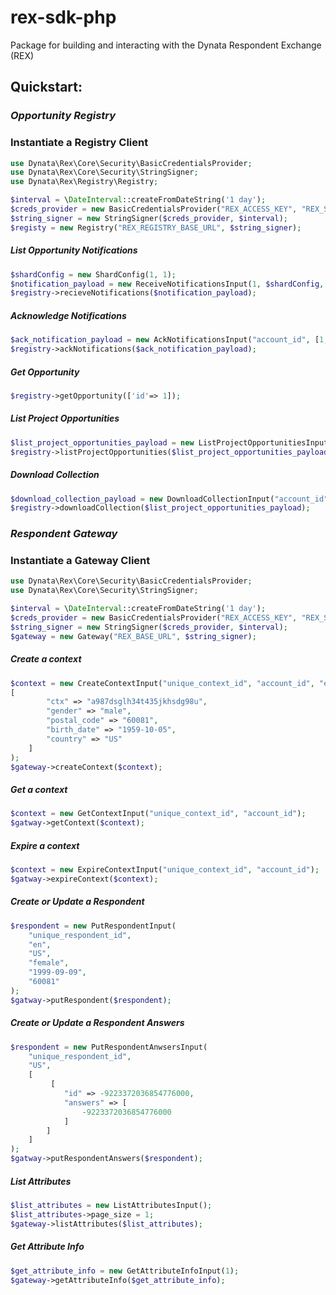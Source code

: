 # rex-sdk-php

Package for building and interacting with the Dynata Respondent Exchange (REX)

## Quickstart:

### _**Opportunity Registry**_

### Instantiate a Registry Client

```php
use Dynata\Rex\Core\Security\BasicCredentialsProvider;
use Dynata\Rex\Core\Security\StringSigner;
use Dynata\Rex\Registry\Registry;

$interval = \DateInterval::createFromDateString('1 day');
$creds_provider = new BasicCredentialsProvider("REX_ACCESS_KEY", "REX_SECRET_KEY");
$string_signer = new StringSigner($creds_provider, $interval);
$registy = new Registry("REX_REGISTRY_BASE_URL", $string_signer);
```

##### List Opportunity Notifications

```php
$shardConfig = new ShardConfig(1, 1);
$notification_payload = new ReceiveNotificationsInput(1, $shardConfig, "account_id");
$registry->recieveNotifications($notification_payload);
```


##### Acknowledge Notifications

```php
$ack_notification_payload = new AckNotificationsInput("account_id", [1, 2 , 3]);
$registry->ackNotifications($ack_notification_payload);
```

##### Get Opportunity

```php
$registry->getOpportunity(['id'=> 1]);
```

##### List Project Opportunities

```php
$list_project_opportunities_payload = new ListProjectOpportunitiesInput("account_id", 1);
$registry->listProjectOpportunities($list_project_opportunities_payload);
```

##### Download Collection

```php
$download_collection_payload = new DownloadCollectionInput("account_id", 1);
$registry->downloadCollection($list_project_opportunities_payload);
```

### _**Respondent Gateway**_

### Instantiate a Gateway Client

```php
use Dynata\Rex\Core\Security\BasicCredentialsProvider;
use Dynata\Rex\Core\Security\StringSigner;

$interval = \DateInterval::createFromDateString('1 day');
$creds_provider = new BasicCredentialsProvider("REX_ACCESS_KEY", "REX_SECRET_KEY");
$string_signer = new StringSigner($creds_provider, $interval);
$gateway = new Gateway("REX_BASE_URL", $string_signer);

```

##### Create a context

```php
$context = new CreateContextInput("unique_context_id", "account_id", "expiration",
[
        "ctx" => "a987dsglh34t435jkhsdg98u",
        "gender" => "male",
        "postal_code" => "60081",
        "birth_date" => "1959-10-05",
        "country" => "US"
    ]
);
$gateway->createContext($context);
```

##### Get a context

```php
$context = new GetContextInput("unique_context_id", "account_id");
$gatway->getContext($context);
```

##### Expire a context

```php
$context = new ExpireContextInput("unique_context_id", "account_id");
$gatway->expireContext($context);
```

##### Create or Update a Respondent

```php
$respondent = new PutRespondentInput(
    "unique_respondent_id",
    "en",
    "US",
    "female",
    "1999-09-09",
    "60081"
);
$gatway->putRespondent($respondent);
```

##### Create or Update a Respondent Answers

```php
$respondent = new PutRespondentAnwsersInput(
    "unique_respondent_id",
    "US",
    [
         [
            "id" => -9223372036854776000,
            "answers" => [
                -9223372036854776000
            ]
        ]
    ]
);
$gatway->putRespondentAnswers($respondent);
```

##### List Attributes

```php
$list_attributes = new ListAttributesInput();
$list_attributes->page_size = 1;
$gateway->listAttributes($list_attributes);
```

##### Get Attribute Info

```php
$get_attribute_info = new GetAttributeInfoInput(1);
$gateway->getAttributeInfo($get_attribute_info);
```
